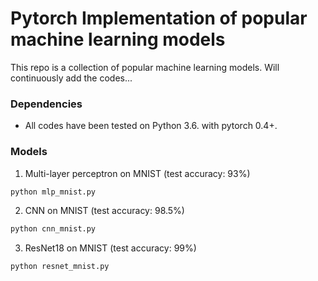 # Pytorch Implementation of popular machine learning models
This repo is a collection of popular machine learning models.
Will continuously add the codes...


### Dependencies

* All codes have been tested on  Python 3.6. with pytorch 0.4+. 


### Models

1. Multi-layer perceptron on MNIST (test accuracy: 93%)

```bash
python mlp_mnist.py
```

2. CNN on MNIST (test accuracy: 98.5%)

```bash
python cnn_mnist.py
```

3. ResNet18 on MNIST (test accuracy: 99%)

```bash
python resnet_mnist.py
```



